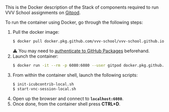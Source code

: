 This is the Docker description of the Stack of components required to run VVV School assignments on [Gitpod](https://gitpod.io).

To run the container using Docker, go through the following steps:
1. Pull the docker image:
    ```sh
    $ docker pull docker.pkg.github.com/vvv-school/vvv-school.github.io/gitpod:{tag}
    ```
    ⚠ You may need to [authenticate to GitHub Packages][1] beforehand.
1. Launch the container:
    ```sh
    $ docker run -it --rm -p 6080:6080 --user gitpod docker.pkg.github.com/vvv-school/vvv-school.github.io/gitpod:{tag}
    ```
1. From within the container shell, launch the following scripts:
    ```sh
    $ init-icubcontrib-local.sh
    $ start-vnc-session-local.sh
    ```
1. Open up the browser and connect to **`localhost:6080`**.
1. Once done, from the container shell press **CTRL+D**.

[1]: https://docs.github.com/en/packages/using-github-packages-with-your-projects-ecosystem/configuring-docker-for-use-with-github-packages#authenticating-to-github-packages
